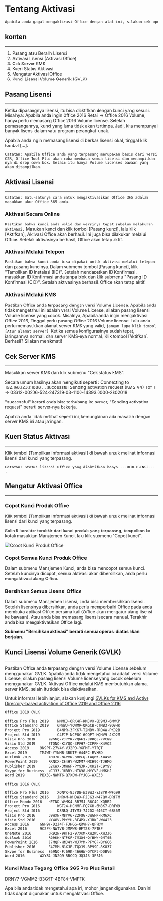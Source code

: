 # Tentang Aktivasi

```txt
Apabila anda gagal mengaktivasi Office dengan alat ini, silakan cek operasian anda terlebih dulu (Terdapat tahapan pada instruksi di bawah ini). Apabila masih bermasalah juga, silakan cek sistem operasi anda. Setelah berhasil diaktivasi, segalanya sudah siap bersedia.
```

## konten

---

1. Pasang atau Beralih Lisensi
2. Aktivasi Lisensi (Aktivasi Office)
3. Cek Server KMS
4. Kueri Status Aktivasi
5. Mengatur Aktivasi Office
6. Kunci Lisensi Volume Generik  (GVLK)

## Pasang Lisensi

---

Ketika dipasangnya lisensi, itu bisa diaktifkan dengan kunci yang sesuai.
Misalnya: Apabila anda ingin Office 2016 Retail -> Office 2016 Volume, hanya perlu memasang Office 2016 Volume license.
Setelah pemasangannya, kunci yang lama tidak akan tertimpa. Jadi, kita mempunyai banyak lisensi dalam satu program perangkat lunak.

Apabila anda ingin memasang lisensi di berkas lisensi lokal, tinggal klik tombol [...].

`Catatan: Apabila Office anda yang terpasang merupakan basis dari versi C2R, Office Tool Plus akan coba membaca semua lisensi dan menampilkan nya di drop down box. Selain itu hanya Volume licenses bawaan yang akan ditampilkan.`

## Aktivasi Lisensi

---

`Catatan: Satu-satunya cara untuk mengaktivasikan Office 365 adalah masukkan akun Office 365 anda.`

### Aktivasi Secara Online

`Pastikan bahwa kunci anda valid dan versinya tepat sebelum melakukan aktivasi.` Masukan kunci dan klik tombol [Pasang kunci], lalu klik [Aktifkan], Aktivasi Office akan berhasil. Ini juga bisa dilakukan melalui Office.
Setelah aktivasinya berhasil, Office akan tetap aktif.

### Aktivasi Melalui Telepon

`Pastikan bahwa kunci anda bisa dipakai untuk aktivasi melalui telepon` dan pasang kuncinya. Dalam submenu tombol [Pasang kunci], klik "Tampilkan ID Instalasi (IID)". Setelah mendapatkan ID Konfirmasi, masukkan ID Konfirmasi anda tanpa blok dan klik submenu "Pasang ID Konfirmasi (CID)". Setelah aktivasinya berhasil, Office akan tetap aktif.

### Aktivasi Melalui KMS

Pastikan Office anda terpasang dengan versi Volume License. Apabila anda tidak mengetahui ini adalah versi Volume License, silakan pasang lisensi Volume license yang cocok. Misalnya, Apabila anda ingin mengaktivasi Office 2016, Tinggal perlu pasang Office 2016 Volume license. Lalu anda perlu memasukkan alamat server KMS yang valid, `jangan lupa klik tombol [Atur alamat server]`. Ketika semua konfigurasinya sudah tepat, jaringannya normal, dan server KMS-nya normal, Klik tombol [Aktifkan]. Berhasil? Silakan menikmati!

## Cek Server KMS

---

Masukkan server KMS dan klik submenu "Cek status KMS".

Secara umum hasilnya akan mengikuti seperti :
Connecting to 192.168.123.1:1688 ... successful
Sending activation request (KMS V4) 1 of 1  -> 03612-00206-524-247319-03-1100-14393.0000-2802018

"successful" berarti anda bisa terhubung ke server, "Sending activation request" berarti server-nya bekerja.

Apabila anda tidak melihat seperti ini, kemungkinan ada masalah dengan server KMS ini atau jaringan.

## Kueri Status Aktivasi
---

Klik tombol [Tampilkan informasi aktivasi] di bawah untuk melihat informasi lisensi dari kunci yang terpasang.

`Catatan: Status lisensi Office yang diaktifkan hanya ---BERLISENSI--- .`

## Mengatur Aktivasi Office

---

### Copot Kunci Produk Office

Klik tombol [Tampilkan informasi aktivasi] di bawah untuk melihat informasi lisensi dari kunci yang terpasang.

Salin 5 karakter terakhir dari kunci produk yang terpasang, tempelkan ke kotak masukkan Manajemen Kunci, lalu klik submenu "Copot kunci".

![Copot Kunci Produk Office](https://server.coolhub.top/OfficeTool/images/en-us/UninstallKey.png)

### Copot Semua Kunci Produk Office

Dalam submenu Manajemen Kunci, anda bisa mencopot semua kunci.
Setelah kuncinya dicopot, semua aktivasi akan dibersihkan, anda perlu mengaktivasi ulang Office.

### Bersihkan Semua Lisensi Office

Dalam submenu Manajemen Lisensi, anda bisa membersihkan lisensi.
Setelah lisensinya dibersihkan, anda perlu memperbaiki Office pada anda membuka aplikasi Office pertama kali (Office akan mengatur ulang lisensi ke bawaan).
Atau anda bisa memasang lisensi secara manual. Terakhir, anda bisa mengaktivasikan Office lagi.

**Submenu "Bersihkan aktivasi" berarti semua operasi diatas akan berjalan.**

## Kunci Lisensi Volume Generik (GVLK)

---

Pastikan Office anda terpasang dengan versi Volume License sebelum menggunakan GVLK.
Apabila anda tidak mengetahui ini adalah versi Volume License, silakan pasang lisensi Volume license yang cocok sebelum menggunakan GVLK.
Aktivasi Office melalui KMS membutuhkan alamat server KMS, selain itu tidak bisa diaktivasikan.

Untuk informasi lebih lanjut, silakan kunjungi [GVLKs for KMS and Active Directory-based activation of Office 2019 and Office 2016](https://docs.microsoft.com/en-us/DeployOffice/vlactivation/gvlks)

```txt
Office 2019 GVLK

Office Pro Plus 2019	NMMKJ-6RK4F-KMJVX-8D9MJ-6MWKP
Office Standard 2019	6NWWJ-YQWMR-QKGCB-6TMB3-9D9HK
Project Pro 2019		B4NPR-3FKK7-T2MBV-FRQ4W-PKD2B
Project Std 2019		C4F7P-NCP8C-6CQPT-MQHV9-JXD2M
Visio Pro 2019		9BGNQ-K37YR-RQHF2-38RQ3-7VCBB
Visio Std 2019		7TQNQ-K3YQQ-3PFH7-CCPPM-X4VQ2
Access 2019		9N9PT-27V4Y-VJ2PD-YXFMF-YTFQT
Excel 2019		TMJWT-YYNMB-3BKTF-644FC-RVXBD
Outlook 2019		7HD7K-N4PVK-BHBCQ-YWQRW-XW4VK
PowerPoint 2019		RRNCX-C64HY-W2MM7-MCH9G-TJHMQ
Publisher 2019		G2KWX-3NW6P-PY93R-JXK2T-C9Y9V
Skype for Business	NCJ33-JHBBY-HTK98-MYCV8-HMKHJ
Word 2019		PBX3G-NWMT6-Q7XBW-PYJGG-WXD33

Office 2016 GVLK

Office Pro Plus 2016	XQNVK-8JYDB-WJ9W3-YJ8YR-WFG99
Office Standard 2016	JNRGM-WHDWX-FJJG3-K47QV-DRTFM
Office Mondo 2016	HFTND-W9MK4-8B7MJ-B6C4G-XQBR2
Project Pro 2016		WGT24-HCNMF-FQ7XH-6M8K7-DRTW9
Project Std 2016		D8NRQ-JTYM3-7J2DX-646CT-6836M
Visio Pro 2016		69WXN-MBYV6-22PQG-3WGHK-RM6XC
Visio Std 2016		NY48V-PPYYH-3F4PX-XJRKJ-W4423
Access 2016		GNH9Y-D2J4T-FJHGG-QRVH7-QPFDW
Excel 2016		9C2PK-NWTVB-JMPW8-BFT28-7FTBF
OneNote 2016		DR92N-9HTF2-97XKM-XW2WJ-XW3J6
Outlook 2016		R69KK-NTPKF-7M3Q4-QYBHW-6MT9B
PowerPoint 2016		J7MQP-HNJ4Y-WJ7YM-PFYGF-BY6C6
Publisher 2016		F47MM-N3XJP-TQXJ9-BP99D-8K837
Skype for Business	869NQ-FJ69K-466HW-QYCP2-DDBV6
Word 2016		WXY84-JN2Q9-RBCCQ-3Q3J3-3PFJ6
```

### Kunci Masa Tegang Office 365 Pro Plus Retail

DRNV7-VGMM2-B3G9T-4BF84-VMFTK

Apa bila anda tidak mengetahui apa ini, mohon jangan digunakan. Dan ini tidak dapat digunakan untuk mengaktivasi Office.
